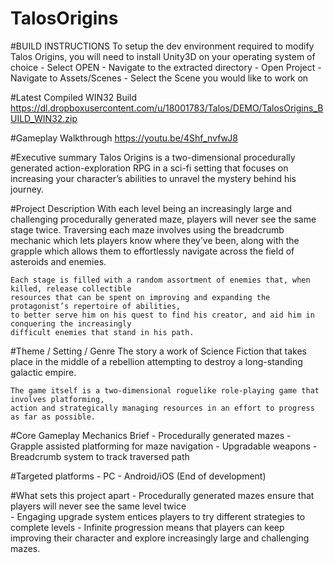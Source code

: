 # TalosOrigins
#BUILD INSTRUCTIONS
	To setup the dev environment required to modify Talos Origins, 
	you will need to install Unity3D on your operating system of choice
 	- Select OPEN
 	- Navigate to the extracted directory
 	- Open Project
 	- Navigate to Assets/Scenes
 	- Select the Scene you would like to work on

#Latest Compiled WIN32 Build
	https://dl.dropboxusercontent.com/u/18001783/Talos/DEMO/TalosOrigins_BUILD_WIN32.zip
	
#Gameplay Walkthrough
	https://youtu.be/4Shf_nvfwJ8

#Executive summary
	Talos Origins is a two-dimensional procedurally generated action-exploration RPG
	in a sci-fi setting that focuses on increasing your character’s abilities to unravel
	the mystery behind his journey.
	
#Project Description
	With each level being an increasingly large and challenging procedurally generated maze,
	players will never see the same stage twice. Traversing each maze involves using the
	breadcrumb mechanic which lets players know where they’ve been, along with the grapple
	which allows them to effortlessly navigate across the field of asteroids and enemies.

	Each stage is filled with a random assortment of enemies that, when killed, release collectible
    resources that can be spent on improving and expanding the protagonist’s repertoire of abilities,
	to better serve him on his quest to find his creator, and aid him in conquering the increasingly 
	difficult enemies that stand in his path.


#Theme / Setting / Genre
	The story a work of Science Fiction that takes place in the middle of a rebellion attempting to destroy
	a long-standing galactic empire. 

	The game itself is a two-dimensional roguelike role-playing game that involves platforming,
	action and strategically managing resources in an effort to progress as far as possible.

#Core Gameplay Mechanics Brief
	- Procedurally generated mazes
	- Grapple assisted platforming for maze navigation
	- Upgradable weapons
	- Breadcrumb system to track traversed path

#Targeted platforms
	- PC
	- Android/iOS (End of development)	


#What sets this project apart
	- Procedurally generated mazes ensure that players will never see the same level twice   
	- Engaging upgrade system entices players to try different strategies to complete levels
	- Infinite progression means that players can keep improving their character and explore
	  increasingly large and challenging mazes.
